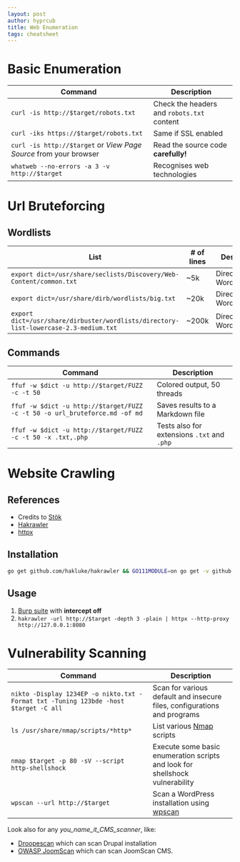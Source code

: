 ```yaml
---
layout: post
author: hyprcub
title: Web Enumeration
tags: cheatsheet
---
```

# Basic Enumeration

| Command                                                           | Description                                |
|-------------------------------------------------------------------|--------------------------------------------|
| `curl -is http://$target/robots.txt`                              | Check the headers and `robots.txt` content |
| `curl -iks https://$target/robots.txt`                            | Same if SSL enabled                        |
| `curl -is http://$target` or *View Page Source* from your browser | Read the source code **carefully!**        |
| `whatweb --no-errors -a 3 -v http://$target`                      | Recognises web technologies                |

# Url Bruteforcing

## Wordlists

| List                                                                                 | # of lines | Description             |
|--------------------------------------------------------------------------------------|------------|-------------------------|
| `export dict=/usr/share/seclists/Discovery/Web-Content/common.txt`                   | ~5k        | Directory/Page Wordlist |
| `export dict=/usr/share/dirb/wordlists/big.txt`                                      | ~20k       | Directory/Page Wordlist |
| `export dict=/usr/share/dirbuster/wordlists/directory-list-lowercase-2.3-medium.txt` | ~200k      | Directory/Page Wordlist |

## Commands

| Command                                                                     | Description                                 |
|-----------------------------------------------------------------------------|---------------------------------------------|
| `ffuf -w $dict -u http://$target/FUZZ -c -t 50`                             | Colored output, 50 threads                  |
| `ffuf -w $dict -u http://$target/FUZZ -c -t 50 -o url_bruteforce.md -of md` | Saves results to a Markdown file            |
| `ffuf -w $dict -u http://$target/FUZZ -c -t 50 -x .txt,.php`                | Tests also for extensions `.txt` and `.php` |
 
# Website Crawling

## References

- Credits to [Stök](https://twitter.com/stokfredrik)
- [Hakrawler](https://github.com/hakluke/hakrawler)
- [httpx](https://github.com/projectdiscovery/httpx)

## Installation 

```bash
go get github.com/hakluke/hakrawler && GO111MODULE=on go get -v github.com/projectdiscovery/httpx/cmd/httpx && export PATH=$PATH:$HOME/go/bin
```

## Usage

1. [Burp suite](https://portswigger.net/burp) with **intercept off**
2. `hakrawler -url http://$target -depth 3 -plain | httpx --http-proxy http://127.0.0.1:8080`

# Vulnerability Scanning

| Command                                                                              | Description                                                                        |
|--------------------------------------------------------------------------------------|------------------------------------------------------------------------------------|
| `nikto -Display 1234EP -o nikto.txt -Format txt -Tuning 123bde -host $target -C all` | Scan for various default and insecure files, configurations and programs           |
| `ls /usr/share/nmap/scripts/*http*`                                                  | List various [Nmap](https://nmap.org/) scripts                                     |
| `nmap $target -p 80 -sV --script http-shellshock`                                    | Execute some basic enumeration scripts and look for shellshock vulnerability       |
| `wpscan --url http://$target`                                                        | Scan a WordPress installation using [wpscan](https://github.com/wpscanteam/wpscan) |

Look also for any *you_name_it_CMS_scanner*, like:
- [Droopescan](https://github.com/droope/droopescan) which can scan Drupal installation
- [OWASP JoomScan](https://github.com/OWASP/joomscan) which can scan JoomScan CMS.
